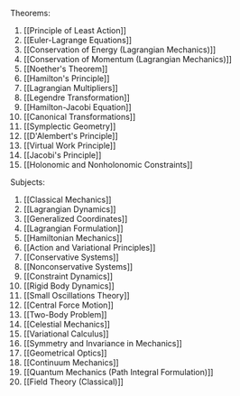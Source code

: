 Theorems:

1. [[Principle of Least Action]]
2. [[Euler-Lagrange Equations]]
3. [[Conservation of Energy (Lagrangian Mechanics)]]
4. [[Conservation of Momentum (Lagrangian Mechanics)]]
5. [[Noether's Theorem]]
6. [[Hamilton's Principle]]
7. [[Lagrangian Multipliers]]
8. [[Legendre Transformation]]
9. [[Hamilton-Jacobi Equation]]
10. [[Canonical Transformations]]
11. [[Symplectic Geometry]]
12. [[D'Alembert's Principle]]
13. [[Virtual Work Principle]]
14. [[Jacobi's Principle]]
15. [[Holonomic and Nonholonomic Constraints]]

Subjects:

1. [[Classical Mechanics]]
2. [[Lagrangian Dynamics]]
3. [[Generalized Coordinates]]
4. [[Lagrangian Formulation]]
5. [[Hamiltonian Mechanics]]
6. [[Action and Variational Principles]]
7. [[Conservative Systems]]
8. [[Nonconservative Systems]]
9. [[Constraint Dynamics]]
10. [[Rigid Body Dynamics]]
11. [[Small Oscillations Theory]]
12. [[Central Force Motion]]
13. [[Two-Body Problem]]
14. [[Celestial Mechanics]]
15. [[Variational Calculus]]
16. [[Symmetry and Invariance in Mechanics]]
17. [[Geometrical Optics]]
18. [[Continuum Mechanics]]
19. [[Quantum Mechanics (Path Integral Formulation)]]
20. [[Field Theory (Classical)]]